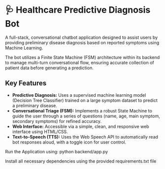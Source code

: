 # 🩺 Healthcare Predictive Diagnosis Bot

A full-stack, conversational chatbot application designed to assist users by providing preliminary disease diagnosis based on reported symptoms using Machine Learning.

The bot utilizes a Finite State Machine (FSM) architecture within its backend to manage multi-turn conversational flow, ensuring accurate collection of patient data before generating a prediction.

## Key Features

* **Predictive Diagnosis:** Uses a supervised machine learning model (Decision Tree Classifier) trained on a large symptom dataset to predict a preliminary disease.
* **Conversational Triage (FSM):** Implements a robust State Machine to guide the user through a series of questions (name, age, main symptom, secondary symptoms) for refined accuracy.
* **Web Interface:** Accessible via a simple, clean, and responsive web interface using HTML/CSS.
* **Text-to-Speech (TTS):** Uses the Web Speech API to automatically read bot responses aloud, with a toggle icon for user control.


Run the Application using: python backend/app.py

Install all necessary dependencies using the provided requirements.txt file